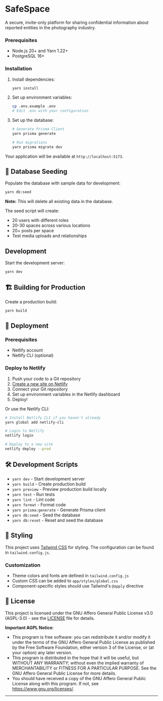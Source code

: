# SafeSpace

A secure, invite-only platform for sharing confidential information about reported entities in the photography industry.

### Prerequisites

- Node.js 20+ and Yarn 1.22+
- PostgreSQL 16+

### Installation

1. Install dependencies:

   ```bash
   yarn install
   ```

2. Set up environment variables:

   ```bash
   cp .env.example .env
   # Edit .env with your configuration
   ```

3. Set up the database:

   ```bash
   # Generate Prisma Client
   yarn prisma generate

   # Run migrations
   yarn prisma migrate dev
   ```

Your application will be available at `http://localhost:5173`.

## 🌱 Database Seeding

Populate the database with sample data for development:

```bash
yarn db:seed
```

**Note:** This will delete all existing data in the database.

The seed script will create:

- 20 users with different roles
- 20-30 spaces across various locations
- 20+ posts per space
- Test media uploads and relationships

## Development

Start the development server:

```bash
yarn dev
```

## 🏗 Building for Production

Create a production build:

```bash
yarn build
```

## 🚀 Deployment

### Prerequisites

- Netlify account
- Netlify CLI (optional)

### Deploy to Netlify

1. Push your code to a Git repository
2. [Create a new site on Netlify](https://docs.netlify.com/welcome/add-new-site/)
3. Connect your Git repository
4. Set up environment variables in the Netlify dashboard
5. Deploy!

Or use the Netlify CLI:

```bash
# Install Netlify CLI if you haven't already
yarn global add netlify-cli

# Login to Netlify
netlify login

# Deploy to a new site
netlify deploy --prod
```

## 🛠 Development Scripts

- `yarn dev` - Start development server
- `yarn build` - Create production build
- `yarn preview` - Preview production build locally
- `yarn test` - Run tests
- `yarn lint` - Lint code
- `yarn format` - Format code
- `yarn prisma:generate` - Generate Prisma client
- `yarn db:seed` - Seed the database
- `yarn db:reset` - Reset and seed the database

## 🎨 Styling

This project uses [Tailwind CSS](https://tailwindcss.com/) for styling. The configuration can be found in `tailwind.config.js`.

### Customization

- Theme colors and fonts are defined in `tailwind.config.js`
- Custom CSS can be added to `app/styles/global.css`
- Component-specific styles should use Tailwind's `@apply` directive

## 📄 License

This project is licensed under the GNU Affero General Public License v3.0 (AGPL-3.0) - see the [LICENSE](LICENSE) file for details.

**Important AGPL Notice**:

- This program is free software: you can redistribute it and/or modify it under the terms of the GNU Affero General Public License as published by the Free Software Foundation, either version 3 of the License, or (at your option) any later version.
- This program is distributed in the hope that it will be useful, but WITHOUT ANY WARRANTY; without even the implied warranty of MERCHANTABILITY or FITNESS FOR A PARTICULAR PURPOSE. See the GNU Affero General Public License for more details.
- You should have received a copy of the GNU Affero General Public License along with this program. If not, see <https://www.gnu.org/licenses/>.

---
